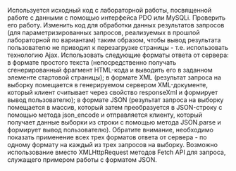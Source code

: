 Используется исходный код с лабораторной работы, посвященной работе с данными с помощью интерфейса PDO или MySQLi. Проверить его работу.
Изменить код для обработки данных результатов запросов (для параметризированных запросов, реализуемых в прошлой лабораторной по вариантам) таким образом, чтобы вывод результата пользователю не приводил к перезагрузке страницы - т.е. использовать технологию Ajax. Использовать следующие форматы ответа от сервера:
  в формате простого текста (непосредственно получать сгенерированный фрагмент HTML-кода и выводить его в заданном элементе стартовой страницы);
  в формате XML (результат запроса на выборку помещается в генерируемом сервером XML-документе, который клиент считывает через свойство responseXml и формирует вывод     пользователю);
  в формате JSON (результат запроса на выборку помещается в массив, который затем преобразуется в JSON-строку с помощью метода json_encode и отправляется клиенту, который получает данные выборки из строки с помощью метода JSON.parse и формирует вывод пользователю).
Обратите внимание, необходимо показать применение всех трех форматов ответа от сервера - по одному формату на каждый из трех запросов на выборку.
Возможно использование вместо XMLHttpRequest методов Fetch API для запроса, служащего примером работы с форматом JSON.
